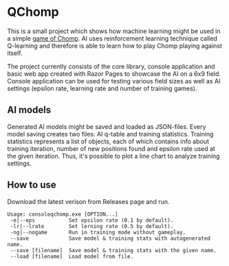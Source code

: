# QChomp
This is a small project which shows how machine learning might be used in a simple [game of Chomp](https://en.wikipedia.org/wiki/Chomp).
AI uses reinforcement learning technique called Q-learning and therefore is able to learn how to play Chomp playing against itself.

The project currently consists of the core library, console application and basic web app created with Razor Pages to showcase the AI on a 6x9 field.
Console application can be used for testing various field sizes as well as AI settings (epsilon rate, learning rate and number of training games).

## AI models
Generated AI models might be saved and loaded as JSON-files. Every model saving creates two files: AI q-table and training statistics.
Training statistics represents a list of objects, each of which contains info about training iteration, number of new positions found and epsilon rate
used at the given iteration. Thus, it's possible to plot a line chart to analyze training settings.

## How to use
Download the latest verison from Releases page and run.
```
Usage: consoleqchomp.exe [OPTION...]
 -e|--eps           Set epsilon rate (0.1 by default).
 -lr|--lrate        Set lerning rate (0.5 by default).
 -ng|--nogame       Run in training mode without gameplay.
 --save             Save model & training stats with autogenerated name.
 --save [filename]  Save model & training stats with the given name.
 --load [filename]  Load model from file.
```